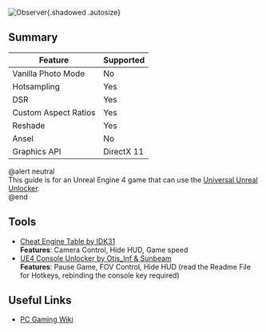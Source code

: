 ![Observer](Images\observer_header.png "Shot by Flurdeh"){.shadowed .autosize}

## Summary

Feature | Supported
--|--
Vanilla Photo Mode | No
Hotsampling | Yes
DSR | Yes
Custom Aspect Ratios | Yes
Reshade | Yes
Ansel | No
Graphics API | DirectX 11

@alert neutral  
This guide is for an Unreal Engine 4 game that can use the [Universal Unreal Unlocker](https://framedsc.com/GeneralGuides/universal_ue4_consoleunlocker.htm).  
@end
 
## Tools

* [Cheat Engine Table by IDK31](..\CheatTables\observer_fc_1.2_by_IDK31.CT)  
**Features**: Camera Control, Hide HUD, Game speed  
* [UE4 Console Unlocker by Otis_Inf & Sunbeam](https://framedsc.github.io/GeneralGuides/universal_ue4_consoleunlocker.htm)  
**Features**: Pause Game, FOV Control, Hide HUD (read the Readme File for Hotkeys, rebinding the console key required) 


## Useful Links

* [PC Gaming Wiki](https://pcgamingwiki.com/wiki/Observer)